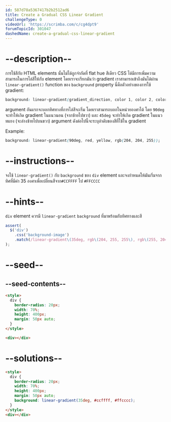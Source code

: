 ```yaml
---
id: 587d78a5367417b2b2512ad6
title: Create a Gradual CSS Linear Gradient
challengeType: 0
videoUrl: 'https://scrimba.com/c/cg4dpt9'
forumTopicId: 301047
dashedName: create-a-gradual-css-linear-gradient
---
```


# --description--

การใช้สีกับ HTML elements นั้นไม่ได้ถูกจำกัดที่ flat hue สีเดียว
CSS ได้มีการเพิ่มความสามารถในการไล่สีให้กับ element โดยเราจะเรียกมันว่า gradient
เราสามารถเข้าถึงมันได้ผ่าน `linear-gradient()` function ของ `background` property
นี่คือตัวอย่างของการใช้ gradient:

```css
background: linear-gradient(gradient_direction, color 1, color 2, color 3, ...);
```

argument อันแรกจะบอกทิศทางที่การไล่สีจะเริ่ม โดยเราสามารถบอกในหน่วยองศาได้ โดย `90deg` จะทำให้เกิด gradient ในแนวนอน (จากซ้ายไปขวา)
และ `45deg` จะทำให้เกิด gradient ในแนวทแยง (จะล่างซ้ายไปบนขวา)
argument ดังต่อไปนี้จะระบุลำดับของสีที่ใช้ใน gradient

Example:

```css
background: linear-gradient(90deg, red, yellow, rgb(204, 204, 255));
```

# --instructions--

จงใช้ `linear-gradient()` กับ `background` ของ `div` element และจงกำหนดให้มันเริ่มจากทิศที่มีค่า 35 องศาเพื่อเปลี่ยนสีจาก`#CCFFFF` ไป `#FFCCCC`

# --hints--

`div` element ควรมี `linear-gradient` `background` ที่มาพร้อมกับทิศทางและสี

```js
assert(
  $('div')
    .css('background-image')
    .match(/linear-gradient\(35deg, rgb\(204, 255, 255\), rgb\(255, 204, 204\)\)/gi),
);
```

# --seed--

## --seed-contents--

```html
<style>
  div {
    border-radius: 20px;
    width: 70%;
    height: 400px;
    margin: 50px auto;
  }
</style>

<div></div>
```

# --solutions--

```html
<style>
  div {
    border-radius: 20px;
    width: 70%;
    height: 400px;
    margin: 50px auto;
    background: linear-gradient(35deg, #ccffff, #ffcccc);
  }
</style>
<div></div>
```
